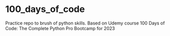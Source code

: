 # 100_days_of_code

Practice repo to brush of python skills. Based on Udemy course 100 Days of Code: The Complete Python Pro Bootcamp for 2023

